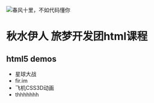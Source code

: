 ![春风十里，不如代码懂你](https://timgsa.baidu.com/timg?image&quality=80&size=b9999_10000&sec=1509596266846&di=127391a8dc305f4691e2c2d6c65a5078&imgtype=0&src=http%3A%2F%2Fuploads.xuexila.com%2Fallimg%2F1708%2F1105-1FPG00413.jpg)
# 秋水伊人 旅梦开发团html课程
## html5 demos 
 - 星球大战
 - fir.im
 - 飞机CSS3D动画
 - thhhhhhh